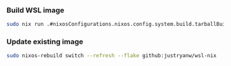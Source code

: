 ### Build WSL image
```bash
sudo nix run .#nixosConfigurations.nixos.config.system.build.tarballBuilder
```
### Update existing image
```bash
sudo nixos-rebuild switch --refresh --flake github:justryanw/wsl-nix
```